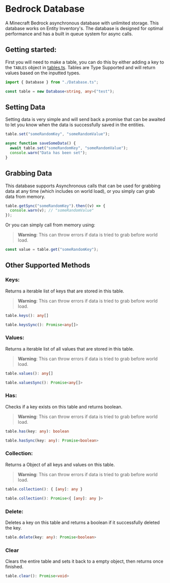 # Bedrock Database

A Minecraft Bedrock asynchronous database with unlimited storage. This database works on Entity Inventory's.
The database is designed for optimal performance and has a built in queue system for async calls.

## Getting started:

First you will need to make a table, you can do this by either adding a key to the `TABLES` object in [tables.ts](src/tables.ts).
Tables are Type Supported and will return values based on the inputted types.

```ts
import { Database } from "./Database.ts";

const table = new Database<string, any>("test");
```

## Setting Data

Setting data is very simple and will send back a promise that can be awaited to let you know when the data is successfully saved in the entities.

```ts
table.set("someRandomKey", "someRandomValue");
```

```ts
async function saveSomeData() {
  await table.set("someRandomKey", "someRandomValue");
  console.warn("Data has been set");
}
```

## Grabbing Data

This database supports Asynchronous calls that can be used for grabbing data at any time (which includes on world load), or you simply
can grab data from memory.

```ts
table.getSync("someRandomKey").then((v) => {
  console.warn(v); // "someRandomValue"
});
```

Or you can simply call from memory using:

> **Warning**: This can throw errors if data is tried to grab before world load.

```ts
const value = table.get("someRandomKey");
```

## Other Supported Methods

### Keys:

Returns a iterable list of keys that are stored in this table.

> **Warning**: This can throw errors if data is tried to grab before world load.

```ts
table.keys(): any[]
```

```ts
table.keysSync(): Promise<any[]>
```

### Values:

Returns a iterable list of all values that are stored in this table.

> **Warning**: This can throw errors if data is tried to grab before world load.

```ts
table.values(): any[]
```

```ts
table.valuesSync(): Promise<any[]>
```

### Has:

Checks if a key exists on this table and returns boolean.

> **Warning**: This can throw errors if data is tried to grab before world load.

```ts
table.has(key: any): boolean
```

```ts
table.hasSync(key: any): Promise<boolean>
```

### Collection:

Returns a Object of all keys and values on this table.

> **Warning**: This can throw errors if data is tried to grab before world load.

```ts
table.collection(): { [any]: any }
```

```ts
table.collection(): Promise<{ [any]: any }>
```

### Delete:

Deletes a key on this table and returns a boolean if it successfully deleted the key.

```ts
table.delete(key: any): Promise<boolean>
```

### Clear

Clears the entire table and sets it back to a empty object, then returns once finished.

```ts
table.clear(): Promise<void>
```
